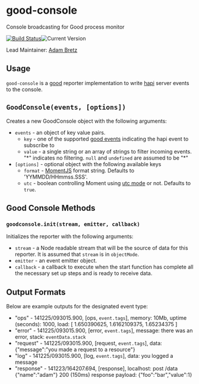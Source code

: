 # good-console

Console broadcasting for Good process monitor

[![Build Status](https://travis-ci.org/hapijs/good-console.svg?branch=master)](http://travis-ci.org/hapijs/good-console)![Current Version](https://img.shields.io/npm/v/good-console.svg)

Lead Maintainer: [Adam Bretz](https://github.com/arb)

## Usage

`good-console` is a [good](https://github.com/hapijs/good) reporter implementation to write [hapi](http://hapijs.com/) server events to the console.

## `GoodConsole(events, [options])`
Creates a new GoodConsole object with the following arguments:

- `events` - an object of key value pairs.
	- `key` - one of the supported [good events](https://github.com/hapijs/good) indicating the hapi event to subscribe to
	- `value` - a single string or an array of strings to filter incoming events. "\*" indicates no filtering. `null` and `undefined` are assumed to be "\*"
- `[options]` - optional object with the following available keys
	- `format` - [MomentJS](http://momentjs.com/docs/#/displaying/format/) format string. Defaults to 'YYMMDD/HHmmss.SSS'.
	- `utc` - boolean controlling Moment using [utc mode](http://momentjs.com/docs/#/parsing/utc/) or not. Defaults to `true`.

## Good Console Methods
### `goodconsole.init(stream, emitter, callback)`
Initializes the reporter with the following arguments:

- `stream` - a Node readable stream that will be the source of data for this reporter. It is assumed that `stream` is in `objectMode`.
- `emitter` - an event emitter object.
- `callback` - a callback to execute when the start function has complete all the necessary set up steps and is ready to receive data.

## Output Formats

Below are example outputs for the designated event type:

- "ops" - 141225/093015.900, [ops, `event.tags`], memory: 10Mb, uptime (seconds): 1000, load: [ 1.650390625, 1.6162109375, 1.65234375 ]
- "error" - 141225/093015.900, [error, `event.tags`], message: there was an error, stack: `eventData.stack`
- "request" - 141225/093015.900, [request, `event.tags`], data: {"message":"you made a request to a resource"}
- "log" - 141225/093015.900, [log, `event.tags`], data: you logged a message
- "response" - 141223/164207.694, [response], localhost: post /data {"name":"adam"} 200 (150ms) response payload: {"foo":"bar","value":1}
